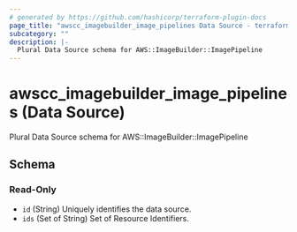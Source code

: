 ```yaml
---
# generated by https://github.com/hashicorp/terraform-plugin-docs
page_title: "awscc_imagebuilder_image_pipelines Data Source - terraform-provider-awscc"
subcategory: ""
description: |-
  Plural Data Source schema for AWS::ImageBuilder::ImagePipeline
---
```


# awscc_imagebuilder_image_pipelines (Data Source)

Plural Data Source schema for AWS::ImageBuilder::ImagePipeline



<!-- schema generated by tfplugindocs -->
## Schema

### Read-Only

- `id` (String) Uniquely identifies the data source.
- `ids` (Set of String) Set of Resource Identifiers.
